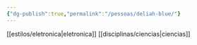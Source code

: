 ```yaml
---
{"dg-publish":true,"permalink":"/pessoas/deliah-blue/"}
---
```


 [[estilos/eletronica\|eletronica]] [[disciplinas/ciencias\|ciencias]]